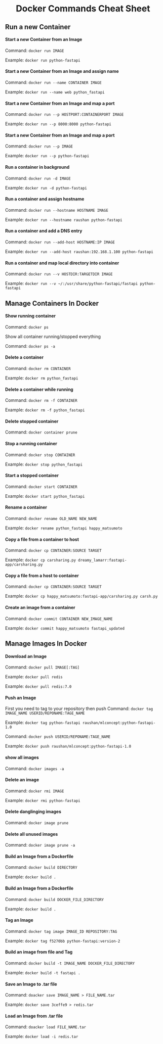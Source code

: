 <h1 align="center">Docker Commands Cheat Sheet</h1>

## Run a new Container
#### Start a new Container from an Image
Command: `docker run IMAGE`

Example: `docker run python-fastapi`

#### Start a new Container from an Image and assign name

Command: `docker run --name CONTAINER IMAGE `

Example: `docker run --name web python_fastapi`

#### Start a new Container from an Image and map a port 

Command: `docker run --p HOSTPORT:CONTAINERPORT IMAGE `

Example: `docker run --p 8000:8000 python-fastapi`

#### Start a new Container from an Image and map a port 

Command: `docker run --p IMAGE `

Example: `docker run --p python-fastapi`

#### Run a container in background

Command: `docker run -d IMAGE `

Example: `docker run -d python-fastapi`

#### Run a container and assign hostname

Command: `docker run --hostname HOSTNAME IMAGE `

Example: `docker run --hostname raushan python-fastapi`

#### Run a container and add a DNS entry

Command: `docker run --add-host HOSTNAME:IP IMAGE`

Example: `docker run --add-host raushan:192.168.1.100 python-fastapi`

#### Run a container and map local directory into container

Command: `docker run --v HOSTDIR:TARGETDIR IMAGE`

Example: `docker run --v ~/:/usr/share/python-fastapi/fastapi python-fastapi`

## Manage Containers In Docker

#### Show running container

Command: `docker ps`

Show all container running/stopped everything

Command: `docker ps -a`

#### Delete a container

Command: `docker rm CONTAINER`

Example: `docker rm python_fastapi`


#### Delete a container while running

Command: `docker rm -f CONTAINER`

Example: `docker rm -f python_fastapi`

#### Delete stopped container

Command: `docker container prune`

#### Stop a running container

Command: `docker stop CONTAINER`

Example: `docker stop python_fastapi`

#### Start a stopped container

Command: `docker start CONTAINER`

Example: `docker start python_fastapi`

#### Rename a container

Command: `docker rename OLD_NAME NEW_NAME`

Example: `docker rename python_fastapi happy_matsumoto`

#### Copy a file from a container to host

Command: `docker cp CONTAINER:SOURCE TARGET`

Example: `docker cp carsharing.py dreamy_lamarr:fastapi-app/carsharing.py`

#### Copy a file from a host to container

Command: `docker cp CONTAINER:SOURCE TARGET`

Example: `docker cp happy_matsumoto:fastapi-app/carsharing.py carsh.py`

#### Create an image from a container

Command: `docker commit CONTAINER NEW_IMAGE_NAME`

Example: `docker commit happy_matsumoto fastapi_updated`

## Manage Images In Docker

#### Download an Image

Command: `docker pull IMAGE[:TAG]`

Example: `docker pull redis`

Example: `docker pull redis:7.0`


#### Push an Image
First you need to tag to your repository then push
Command: `docker tag IMAGE_NAME USERID/REPONAME:TAGE_NAME`

Example: `docker tag python-fastapi raushan/mlconcept:python-fastapi-1.0`

Command: `docker push USERID/REPONAME:TAGE_NAME`

Example: `docker push raushan/mlconcept:python-fastapi-1.0`


#### show all images

Command: `docker images -a`

#### Delete an image

Command: `docker rmi IMAGE`

Example: `docker rmi python-fastapi`    

#### Delete danglinging images

Command: `docker image prune`

#### Delete all unused images

Command: `docker image prune -a`

#### Build an Image from a Dockerfile

Command: `docker build DIRECTORY`

Example: `docker build .`

#### Build an Image from a Dockerfile

Command: `docker build DOCKER_FILE_DIRECTORY`

Example: `docker build .`


#### Tag an Image

Command: `docker tag image IMAGE_ID REPOSITORY:TAG`

Example: `docker tag f5270bb python-fastapi:version-2`

#### Build an image from file and Tag

Command: `docker build -t IMAGE_NAME DOCKER_FILE_DIRECTORY`

Example: `docker build -t fastapi .`

#### Save an Image to .tar file

Command: `doacker save IMAGE_NAME > FILE_NAME.tar`

Example: `docker save 3ceffe9 > redis.tar`

#### Load an Image from .tar file

Command: `doacker load FILE_NAME.tar`

Example: `docker load -i redis.tar`








